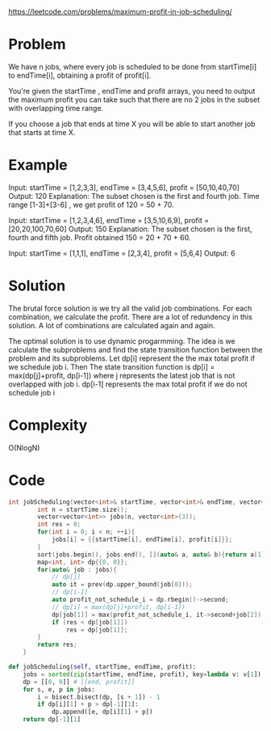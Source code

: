 https://leetcode.com/problems/maximum-profit-in-job-scheduling/

# Problem
We have n jobs, where every job is scheduled to be done from startTime[i] to endTime[i], obtaining a profit of profit[i].

You're given the startTime , endTime and profit arrays, you need to output the maximum profit you can take such that there are no 2 jobs in the subset with overlapping time range.

If you choose a job that ends at time X you will be able to start another job that starts at time X.

# Example
Input: startTime = [1,2,3,3], endTime = [3,4,5,6], profit = [50,10,40,70]
Output: 120
Explanation: The subset chosen is the first and fourth job. 
Time range [1-3]+[3-6] , we get profit of 120 = 50 + 70.

Input: startTime = [1,2,3,4,6], endTime = [3,5,10,6,9], profit = [20,20,100,70,60]
Output: 150
Explanation: The subset chosen is the first, fourth and fifth job. 
Profit obtained 150 = 20 + 70 + 60.

Input: startTime = [1,1,1], endTime = [2,3,4], profit = [5,6,4]
Output: 6

# Solution
The brutal force solution is we try all the valid job combinations.
For each combination, we calculate the profit.
There are a lot of redundency in this solution.
A lot of combinations are calculated again and again.

The optimal solution is to use dynamic progarmming.
The idea is we calculate the subproblems and find the state transition function between the problem and its subproblems.
Let dp[i] represent the the max total profit if we schedule job i.
Then The state transition function is
dp[i] = max(dp[j]+profit, dp[i-1]) where j represents the latest job that is not overlapped with job i. dp[i-1] represents the max total profit
if we do not schedule job i

# Complexity
O(NlogN)

# Code

```c++
int jobScheduling(vector<int>& startTime, vector<int>& endTime, vector<int>& profit) {
        int n = startTime.size();
        vector<vector<int>> jobs(n, vector<int>(3));
        int res = 0;
        for(int i = 0; i < n; ++i){
            jobs[i] = {{startTime[i], endTime[i], profit[i]}};
        }
        sort(jobs.begin(), jobs.end(), [](auto& a, auto& b){return a[1] < b[1];});
        map<int, int> dp{{0, 0}};
        for(auto& job : jobs){
            // dp[j]
            auto it = prev(dp.upper_bound(job[0]));
            // dp[i-1]
            auto profit_not_schedule_i = dp.rbegin()->second;
            // dp[i] = max(dp[j]+profit, dp[i-1])
            dp[job[1]] = max(profit_not_schedule_i, it->second+job[2]);
            if (res < dp[job[1]])
                res = dp[job[1]];
        }
        return res;
    }
```

```python
def jobScheduling(self, startTime, endTime, profit):
    jobs = sorted(zip(startTime, endTime, profit), key=lambda v: v[1])
    dp = [[0, 0]] # [[end, profit]]
    for s, e, p in jobs:
        i = bisect.bisect(dp, [s + 1]) - 1
        if dp[i][1] + p > dp[-1][1]:
            dp.append([e, dp[i][1] + p])
    return dp[-1][1]


```
